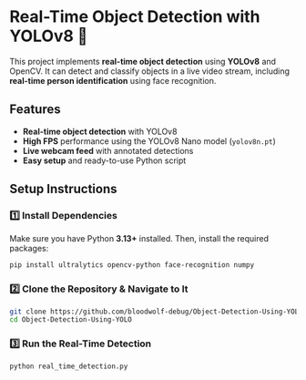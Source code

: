 # Real-Time Object Detection with YOLOv8 🚀

This project implements **real-time object detection** using **YOLOv8** and OpenCV. It can detect and classify objects in a live video stream, including **real-time person identification** using face recognition.

##  Features
- **Real-time object detection** with YOLOv8
- **High FPS** performance using the YOLOv8 Nano model (`yolov8n.pt`)
- **Live webcam feed** with annotated detections
- **Easy setup** and ready-to-use Python script

##  Setup Instructions

### 1️⃣ Install Dependencies
Make sure you have Python **3.13+** installed. Then, install the required packages:
```bash
pip install ultralytics opencv-python face-recognition numpy
```

### 2️⃣ Clone the Repository & Navigate to It
```bash
git clone https://github.com/bloodwolf-debug/Object-Detection-Using-YOLO.git
cd Object-Detection-Using-YOLO
```

### 3️⃣ Run the Real-Time Detection
```bash
python real_time_detection.py

